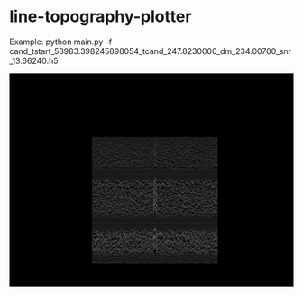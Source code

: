 # line-topography-plotter

Example:  python main.py -f cand_tstart_58983.398245898054_tcand_247.8230000_dm_234.00700_snr_13.66240.h5 

![alt text](https://github.com/josephwkania/joy-plotter/blob/master/cand_tstart_58983.398245898054_tcand_247.8230000_dm_234.00700_snr_13.66240.png)

